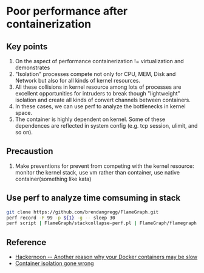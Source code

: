 # Poor performance after containerization

## Key points

1. On the aspect of performance containerization != virtualization and demonstrates
2. "Isolation" processes compete not only for CPU, MEM, Disk and Network but also for all kinds of kernel resources.
3. All these collisions in kernel resource among lots of processes are excellent opportunities for intruders to break though "lightweight" isolation and create all kinds of convert channels between containers.
4. In these cases, we can use perf to analyze the bottlenecks in kernel space.
5. The container is highly dependent on kernel. Some of these dependences are reflected in system config (e.g. tcp session, ulimit, and so on).

## Precaustion

1. Make preventions for prevent from competing with the kernel resource: monitor the kernel stack, use vm rather than container, use native container(something like kata)

## Use perf to analyze time comsuming in stack

```bash
git clone https://github.com/brendangregg/FlameGraph.git
perf record -F 99 -p ${1} -g -- sleep 30
perf script | FlameGraph/stackcollapse-perf.pl | FlameGraph/flamegraph.pl > ${1}.svg
```

## Reference

- [Hackernoon -- Another reason why your Docker containers may be slow](https://hackernoon.com/another-reason-why-your-docker-containers-may-be-slow-d37207dec27f)
- [Container isolation gone wrong](https://sysdig.com/blog/container-isolation-gone-wrong/)
